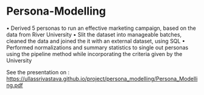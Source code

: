 # Persona-Modelling
• Derived 5 personas to run an effective marketing campaign, based on the data from River University
• Slit the dataset into manageable batches, cleaned the data and joined the it with an external dataset, using SQL
• Performed normalizations and summary statistics to single out personas using the pipeline method while incorporating the criteria given by the University

See the presentation on :
https://ullassrivastava.github.io/project/persona_modelling/Persona_Modelling.pdf
